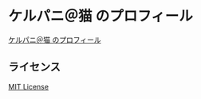 # ケルパニ＠猫 のプロフィール

[ケルパニ＠猫 のプロフィール](https://kerupani129s.github.io/)

## ライセンス

[MIT License](LICENSE)
